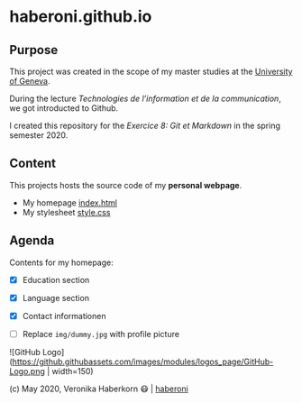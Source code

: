 # haberoni.github.io

## Purpose
[comment]: # (this text is invisible for the viewer of the README.md)

This project was created in the scope of my master studies at the [University of Geneva](https://www.unige.ch/fti/en/).

During the lecture *Technologies de l’information et de la communication*, we got introducted to Github.

I created this repository for the *Exercice 8: Git et Markdown* in the spring semester 2020.

## Content
This projects hosts the source code of my __personal webpage__.
* My homepage [index.html](https://github.com/haberoni/haberoni.github.io/blob/master/index.html)
* My stylesheet [style.css](https://github.com/haberoni/haberoni.github.io/blob/master/css/style.css)


## Agenda

Contents for my homepage:
- [x] Education section
- [x] Language section
- [x] Contact informationen
- [ ] Replace `img/dummy.jpg` with profile picture



![GitHub Logo](https://github.githubassets.com/images/modules/logos_page/GitHub-Logo.png | width=150)

(c) May 2020, Veronika Haberkorn :mask: | [haberoni](https://github.com/haberoni)